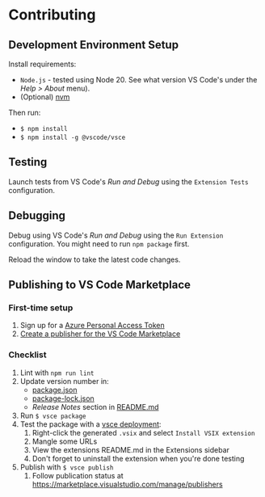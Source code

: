 # Contributing

## Development Environment Setup

Install requirements:

* ``Node.js`` - tested using Node 20. See what version VS Code's under the _Help > About_ menu).
* (Optional) [nvm](https://github.com/nvm-sh/nvm)

Then run:

* ``$ npm install``
* ``$ npm install -g @vscode/vsce``

## Testing

Launch tests from VS Code's _Run and Debug_ using the ``Extension Tests`` configuration.


## Debugging

Debug using VS Code's _Run and Debug_ using the ``Run Extension`` configuration. You might need to run `npm package` first.

Reload the window to take the latest code changes.


## Publishing to VS Code Marketplace

### First-time setup

1. Sign up for a [Azure Personal Access Token](https://code.visualstudio.com/api/working-with-extensions/publishing-extension#get-a-personal-access-token)
1. [Create a publisher for the VS Code Marketplace](https://code.visualstudio.com/api/working-with-extensions/publishing-extension#create-a-publisher)

### Checklist

1. Lint with ``npm run lint``
1. Update version number in:
	* [package.json](package.json)
	* [package-lock.json](package-lock.json)
	* _Release Notes_ section in [README.md](README.md)
1. Run ``$ vsce package``
1. Test the package with a [vsce deployment](https://code.visualstudio.com/api/working-with-extensions/publishing-extension#vsce):
	1. Right-click the generated ``.vsix`` and select ``Install VSIX extension``
	1. Mangle some URLs
	1. View the extensions README.md in the Extensions sidebar
	1. Don't forget to uninstall the extension when you're done testing
1. Publish with ``$ vsce publish``
	1. Follow publication status at https://marketplace.visualstudio.com/manage/publishers
